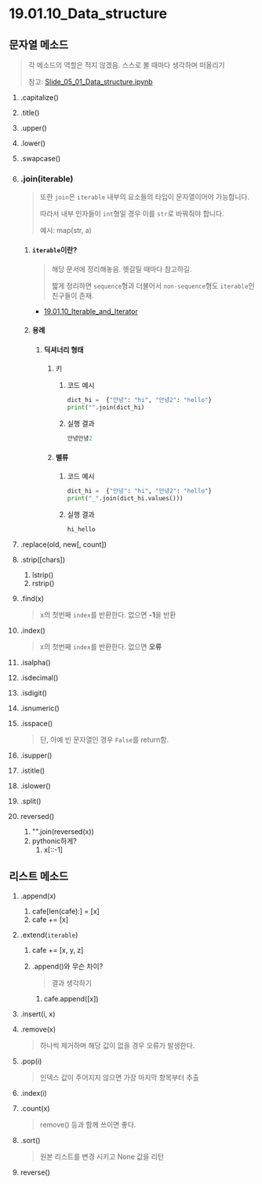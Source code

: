# 19.01.10_Data_structure

## 문자열 메소드

> 각 메소드의 역할은 적지 않겠음. 스스로 볼 때마다 생각하며 떠올리기
>
> 참고: [Slide_05_01_Data_structure.ipynb](http://localhost:8888/notebooks/python/python101/slides/Slide_05_01_Data_structure.ipynb)

1. .capitalize()

2. .title()

3. .upper()

4. .lower()

5. .swapcase()

6. ### .join(iterable)

   > 또한 `join`은 `iterable` 내부의 요소들의 타입이 문자열이어야 가능합니다.
   >
   > 따라서 내부 인자들이 `int`형일 경우 이를 `str`로 바꿔줘야 합니다.
   >
   > 예시: map(str, a)

   1. #### `iterable`이란?

      > 해당 문서에 정리해놓음. 헷갈릴 때마다 참고하길.
      >
      > 짧게 정리하면 `sequence`형과 더불어서 `non-sequence`형도 `iterable`인 친구들이 존재.

      - [19.01.10_Iterable_and_Iterator](19.01.10_Iterable_and_Iterator.md)

   2. #### 용례

      1. #### 딕셔너리 형태

         1. 키

            1. 코드 예시

               ```python
               dict_hi =  {"안녕": "hi", "안녕2": "hello"}
               print("".join(dict_hi)
               ```

            2. 실행 결과

               ```python
               안녕안녕2
               ```

         2. #### 밸류

            1. 코드 예시

               ```python
               dict_hi =  {"안녕": "hi", "안녕2": "hello"}
               print("_".join(dict_hi.values()))
               ```

            2. 실행 결과

               ```python
               hi_hello
               ```

7. .replace(old, new[, count])

8. .strip([chars])

   1. lstrip()
   2. rstrip()

9. .find(x)

   > x의 첫번째 `index`를 반환한다. 없으면 **-1**을 반환

10. .index()

    > x의 첫번째 `index`를 반환한다. 없으면 **오류**

11. .isalpha()

12. .isdecimal()

13. .isdigit()

14. .isnumeric()

15. .isspace()

    > 단, 아예 빈 문자열인 경우 `False`를 return함.

16. .isupper()

17. .istitle()

18. .islower()

19. .split()

20. reversed()

    1. "".join(reversed(x))
    2. pythonic하게?
       1. x[::-1]

## 리스트 메소드

1. .append(x)

   1. cafe[len(cafe):] = [x]
   2. cafe += [x]

2. .extend(`iterable`)

   1. cafe += [x, y, z]

   2. .append()와 무슨 차이?

      > 결과 생각하기

      1. cafe.append([x])

3. .insert(i, x)

4. .remove(x)

   > 하나씩 제거하며 해당 값이 없을 경우 오류가 발생한다.

5. .pop(i)

   > 인덱스 값이 주어지지 않으면 가장 마지막 항목부터 추출

6. .index(i)

7. .count(x)

   > remove() 등과 함께 쓰이면 좋다.

8. .sort()

   > 원본 리스트를 변경 시키고 None 값을 리턴

9. reverse()